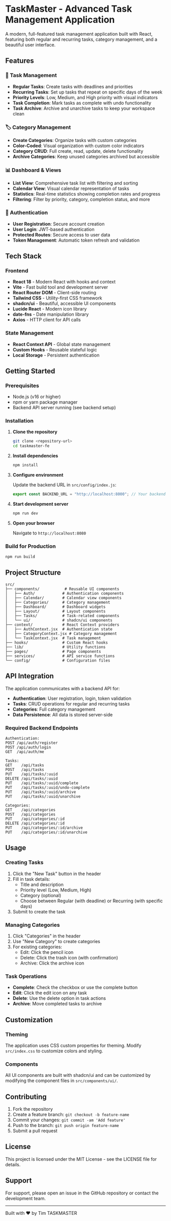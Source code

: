# TaskMaster - Advanced Task Management Application

A modern, full-featured task management application built with React, featuring both regular and recurring tasks, category management, and a beautiful user interface.

## Features

### 🎯 Task Management
- **Regular Tasks**: Create tasks with deadlines and priorities
- **Recurring Tasks**: Set up tasks that repeat on specific days of the week
- **Priority Levels**: Low, Medium, and High priority with visual indicators
- **Task Completion**: Mark tasks as complete with undo functionality
- **Task Archive**: Archive and unarchive tasks to keep your workspace clean

### 🏷️ Category Management
- **Create Categories**: Organize tasks with custom categories
- **Color-Coded**: Visual organization with custom color indicators
- **Category CRUD**: Full create, read, update, delete functionality
- **Archive Categories**: Keep unused categories archived but accessible

### 📊 Dashboard & Views
- **List View**: Comprehensive task list with filtering and sorting
- **Calendar View**: Visual calendar representation of tasks
- **Statistics**: Real-time statistics showing completion rates and progress
- **Filtering**: Filter by priority, category, completion status, and more

### 🔐 Authentication
- **User Registration**: Secure account creation
- **User Login**: JWT-based authentication
- **Protected Routes**: Secure access to user data
- **Token Management**: Automatic token refresh and validation

## Tech Stack

### Frontend
- **React 18** - Modern React with hooks and context
- **Vite** - Fast build tool and development server
- **React Router DOM** - Client-side routing
- **Tailwind CSS** - Utility-first CSS framework
- **shadcn/ui** - Beautiful, accessible UI components
- **Lucide React** - Modern icon library
- **date-fns** - Date manipulation library
- **Axios** - HTTP client for API calls

### State Management
- **React Context API** - Global state management
- **Custom Hooks** - Reusable stateful logic
- **Local Storage** - Persistent authentication

## Getting Started

### Prerequisites
- Node.js (v16 or higher)
- npm or yarn package manager
- Backend API server running (see backend setup)

### Installation

1. **Clone the repository**
   ```bash
   git clone <repository-url>
   cd taskmaster-fe
   ```

2. **Install dependencies**
   ```bash
   npm install
   ```

3. **Configure environment**
   
   Update the backend URL in `src/config/index.js`:
   ```javascript
   export const BACKEND_URL = "http://localhost:8000"; // Your backend URL
   ```

4. **Start development server**
   ```bash
   npm run dev
   ```

5. **Open your browser**
   
   Navigate to `http://localhost:8080`

### Build for Production

```bash
npm run build
```

## Project Structure

```
src/
├── components/           # Reusable UI components
│   ├── Auth/            # Authentication components
│   ├── Calendar/        # Calendar view components
│   ├── Categories/      # Category management
│   ├── Dashboard/       # Dashboard widgets
│   ├── Layout/          # Layout components
│   ├── Tasks/           # Task-related components
│   └── ui/              # shadcn/ui components
├── context/             # React Context providers
│   ├── AuthContext.jsx  # Authentication state
│   ├── CategoryContext.jsx # Category management
│   └── TaskContext.jsx  # Task management
├── hooks/               # Custom React hooks
├── lib/                 # Utility functions
├── pages/               # Page components
├── services/            # API service functions
└── config/              # Configuration files
```

## API Integration

The application communicates with a backend API for:

- **Authentication**: User registration, login, token validation
- **Tasks**: CRUD operations for regular and recurring tasks
- **Categories**: Full category management
- **Data Persistence**: All data is stored server-side

### Required Backend Endpoints

```
Authentication:
POST /api/auth/register
POST /api/auth/login
GET  /api/auth/me

Tasks:
GET    /api/tasks
POST   /api/tasks
PUT    /api/tasks/:uuid
DELETE /api/tasks/:uuid
PUT    /api/tasks/:uuid/complete
PUT    /api/tasks/:uuid/undo-complete
PUT    /api/tasks/:uuid/archive
PUT    /api/tasks/:uuid/unarchive

Categories:
GET    /api/categories
POST   /api/categories
PUT    /api/categories/:id
DELETE /api/categories/:id
PUT    /api/categories/:id/archive
PUT    /api/categories/:id/unarchive
```

## Usage

### Creating Tasks

1. Click the "New Task" button in the header
2. Fill in task details:
   - Title and description
   - Priority level (Low, Medium, High)
   - Category (optional)
   - Choose between Regular (with deadline) or Recurring (with specific days)
3. Submit to create the task

### Managing Categories

1. Click "Categories" in the header
2. Use "New Category" to create categories
3. For existing categories:
   - Edit: Click the pencil icon
   - Delete: Click the trash icon (with confirmation)
   - Archive: Click the archive icon

### Task Operations

- **Complete**: Check the checkbox or use the complete button
- **Edit**: Click the edit icon on any task
- **Delete**: Use the delete option in task actions
- **Archive**: Move completed tasks to archive

## Customization

### Theming
The application uses CSS custom properties for theming. Modify `src/index.css` to customize colors and styling.

### Components
All UI components are built with shadcn/ui and can be customized by modifying the component files in `src/components/ui/`.

## Contributing

1. Fork the repository
2. Create a feature branch: `git checkout -b feature-name`
3. Commit your changes: `git commit -am 'Add feature'`
4. Push to the branch: `git push origin feature-name`
5. Submit a pull request

## License

This project is licensed under the MIT License - see the LICENSE file for details.

## Support

For support, please open an issue in the GitHub repository or contact the development team.

---

Built with ❤️ by Tim TASKMASTER
